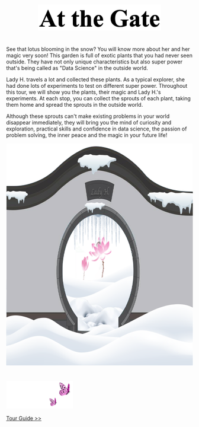 <p align="center">
<img src="https://github.com/lady-h-world/My_Garden/blob/main/images/cover/at_gate_title.png" width="332" height="69" />
</p>

#
<p align="left">
See that lotus blooming in the snow? You will know more about her and her magic very soon! This garden is full of exotic plants that you had never seen outside. They have not only unique characteristics but also super power that's being called as "Data Science" in the outside world. 
  
Lady H. travels a lot and collected these plants. As a typical explorer, she had done lots of experiments to test on different super power. Throughout this tour, we will show you the plants, their magic and Lady H.'s experiments. At each stop, you can collect the sprouts of each plant, taking them home and spread the sprouts in the outside world.
  
Although these sprouts can't make existing problems in your world disappear immediately, they will bring you the mind of curiosity and exploration, practical skills and confidence in data science, the passion of problem solving, the inner peace and the magic in your future life!
</p>

<p align="center">
<kbd><img src="https://github.com/lady-h-world/My_Garden/blob/main/images/cover/at_the_gate.png" width="880" height="599" /></kbd>
</p>

# 

<p align="left">
<img src="https://github.com/lady-h-world/My_Garden/blob/main/images/follow_us.png" width="180" height="75" />
</p>

[Tour Guide >>][1]


[1]:https://github.com/lady-h-world/My_Garden/blob/main/reading_pages/tour_guide.md

